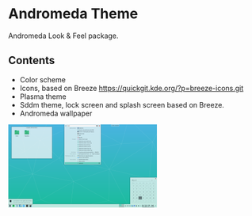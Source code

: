 Andromeda Theme
================

Andromeda Look & Feel package.

## Contents

* Color scheme
* Icons, based on Breeze https://quickgit.kde.org/?p=breeze-icons.git
* Plasma theme
* Sddm theme, lock screen and splash screen based on Breeze.
* Andromeda wallpaper

![Alt text](/lookandfeel/contents/previews/preview.png?raw=true)
